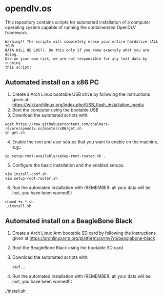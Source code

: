 # opendlv.os

This repository contains scripts for automated installation of a computer
operating system capable of running the containerized OpenDLV framework.

    Warning!! The scripts will completely erase your entire harddrive (ALL YOUR 
    DATA WILL BE LOST). Do this only if you know exactely what you are doing. 
    Use on your own risk, we are not responsible for any lost data by running 
    this script!

## Automated install on a x86 PC

1. Create a Arch Linux bootable USB drive by following the instructions given 
   at: https://wiki.archlinux.org/index.php/USB_flash_installation_media
2. Boot the computer using the bootable USB
3. Download the automated scripts with:
```
wget https://raw.githubusercontent.com/chalmers-revere/opendlv.os/master/x86/get.sh
sh get.sh
```
4. Enable the root and user setups that you want to enable on the machine, e.g.:
```
cp setup-root-available/setup-root-router.sh .
```
5. Configure the basic installation and the enabled setups.
```
vim install-conf.sh
vim setup-root-router.sh
```
6. Run the automated installation with (REMEMBER: all your data will be lost, you have been warned!):
```
chmod +x *.sh
./install.sh
```

## Automated install on a BeagleBone Black

1. Create a Arch Linux Arm bootable SD card by following the instructions given
   at https://archlinuxarm.org/platforms/armv7/ti/beaglebone-black
2. Boot the BeagleBone Black using the bootable SD card
3. Download the automated scripts with:

    curl ...

4. Run the automated installation with (REMEMBER: all your data will be lost, you have been warned!):

  ./install.sh
